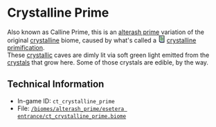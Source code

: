 # Crystalline Prime

Also known as Calline Prime, this is an [alterash prime](https://ceterai.github.io/MyEnternia/Wiki/Tags/AlterashPrime) variation of the original [crystalline](https://ceterai.github.io/MyEnternia/Wiki/Tags/Crystalline) biome, caused by what's called a <img src="https://raw.githubusercontent.com/Ceterai/Enternia/main/codex/alta/ebook/crystalline_prime.png" alt="Crystalline Primification icon" loading="lazy" width="auto" height="16px"/> [crystalline primification](https://ceterai.github.io/MyEnternia/Wiki/CrystallinePrimification).  
These [crystallic](https://ceterai.github.io/MyEnternia/Wiki/crystallic) caves are dimly lit via soft green light emitted from the [crystals](https://ceterai.github.io/MyEnternia/Wiki/Tags/Crystal) that grow here. Some of those crystals are edible, by the way.

## Technical Information

- In-game ID: `ct_crystalline_prime`
- File: [`/biomes/alterash_prime/esetera entrance/ct_crystalline_prime.biome`](https://github.com/Ceterai/Enternia/blob/main/biomes/alterash_prime/esetera%20entrance/ct_crystalline_prime.biome)
